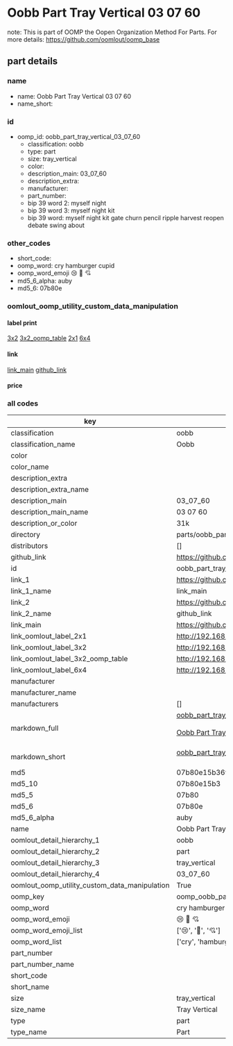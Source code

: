 # Oobb Part Tray Vertical 03 07 60  

note: This is part of OOMP the Oopen Organization Method For Parts. For more details: https://github.com/oomlout/oomp_base

##  part details





### name
* name: Oobb Part Tray Vertical 03 07 60
* name_short: 
### id
* oomp_id: oobb_part_tray_vertical_03_07_60
  * classification: oobb
  * type: part
  * size: tray_vertical
  * color: 
  * description_main: 03_07_60
  * description_extra: 
  * manufacturer: 
  * part_number: 
  * bip 39 word 2: myself night
  * bip 39 word 3: myself night kit
  * bip 39 word: myself night kit gate churn pencil ripple harvest reopen debate swing about

### other_codes
* short_code: 
* oomp_word: cry hamburger cupid
* oomp_word_emoji :cry: :hamburger: :cupid:
* md5_6_alpha: auby
* md5_6: 07b80e






### oomlout_oomp_utility_custom_data_manipulation
#### label print
[3x2](http://192.168.1.245:1112/?label=oomp%20auby)
[3x2_oomp_table](http://192.168.1.107:1112/?label=oomp%20auby)
[2x1](http://192.168.1.242:1112/?label=oomp%20auby)
[6x4](http://192.168.1.55:1112/?label=oomp%20auby)    

#### link

[link_main](https://github.com/oomlout/oomlout_oomp_current_version_messy/tree/main/parts/oobb_part_tray_vertical_03_07_60) [github_link](https://github.com/oomlout/oomlout_oomp_part_src/tree/main/parts/oobb_part_tray_vertical_03_07_60)                             

#### price







### all codes 
| key | value |  
| --- | --- |  
| classification | oobb |  
| classification_name | Oobb |  
| color |  |  
| color_name |  |  
| description_extra |  |  
| description_extra_name |  |  
| description_main | 03_07_60 |  
| description_main_name | 03 07 60 |  
| description_or_color | 31k |  
| directory | parts/oobb_part_tray_vertical_03_07_60 |  
| distributors | [] |  
| github_link | https://github.com/oomlout/oomlout_oomp_part_src/tree/main/parts/oobb_part_tray_vertical_03_07_60 |  
| id | oobb_part_tray_vertical_03_07_60 |  
| link_1 | https://github.com/oomlout/oomlout_oomp_current_version_messy/tree/main/parts/oobb_part_tray_vertical_03_07_60 |  
| link_1_name | link_main |  
| link_2 | https://github.com/oomlout/oomlout_oomp_part_src/tree/main/parts/oobb_part_tray_vertical_03_07_60 |  
| link_2_name | github_link |  
| link_main | https://github.com/oomlout/oomlout_oomp_current_version_messy/tree/main/parts/oobb_part_tray_vertical_03_07_60 |  
| link_oomlout_label_2x1 | http://192.168.1.242:1112/?label=oomp%20auby |  
| link_oomlout_label_3x2 | http://192.168.1.245:1112/?label=oomp%20auby |  
| link_oomlout_label_3x2_oomp_table | http://192.168.1.107:1112/?label=oomp%20auby |  
| link_oomlout_label_6x4 | http://192.168.1.55:1112/?label=oomp%20auby |  
| manufacturer |  |  
| manufacturer_name |  |  
| manufacturers | [] |  
| markdown_full | [oobb_part_tray_vertical_03_07_60](https://github.com/oomlout/oomlout_oomp_current_version_messy/tree/main/parts/oobb_part_tray_vertical_03_07_60)<br>[](https://github.com/oomlout/oomlout_oomp_current_version_messy/tree/main/parts/oobb_part_tray_vertical_03_07_60)<br>[Oobb Part Tray Vertical 03 07 60](https://github.com/oomlout/oomlout_oomp_current_version_messy/tree/main/parts/oobb_part_tray_vertical_03_07_60)<br><br> |  
| markdown_short | [oobb_part_tray_vertical_03_07_60](https://github.com/oomlout/oomlout_oomp_current_version_messy/tree/main/parts/oobb_part_tray_vertical_03_07_60)<br><br> |  
| md5 | 07b80e15b369774a8a946604f5e56492 |  
| md5_10 | 07b80e15b3 |  
| md5_5 | 07b80 |  
| md5_6 | 07b80e |  
| md5_6_alpha | auby |  
| name | Oobb Part Tray Vertical 03 07 60 |  
| oomlout_detail_hierarchy_1 | oobb |  
| oomlout_detail_hierarchy_2 | part |  
| oomlout_detail_hierarchy_3 | tray_vertical |  
| oomlout_detail_hierarchy_4 | 03_07_60 |  
| oomlout_oomp_utility_custom_data_manipulation | True |  
| oomp_key | oomp_oobb_part_tray_vertical_03_07_60 |  
| oomp_word | cry hamburger cupid |  
| oomp_word_emoji | :cry: :hamburger: :cupid: |  
| oomp_word_emoji_list | [':cry:', ':hamburger:', ':cupid:'] |  
| oomp_word_list | ['cry', 'hamburger', 'cupid'] |  
| part_number |  |  
| part_number_name |  |  
| short_code |  |  
| short_name |  |  
| size | tray_vertical |  
| size_name | Tray Vertical |  
| type | part |  
| type_name | Part |  
